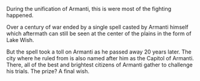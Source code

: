 During the unification of Armanti, this is were most of the fighting happened. 

Over a century of war ended by a single spell casted by Armanti himself which aftermath can still be seen at the center of the plains in the form of Lake Wish.

But the spell took a toll on Armanti as he passed away 20 years later. The city where he ruled from is also named after him as the Capitol of Armanti. There, all of the best and brightest citizens of Armanti gather to challenge his trials. The prize? A final wish.